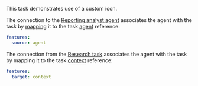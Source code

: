 This task demonstrates use of a custom icon.

The connection to the [Reporting analyst agent](../../agents/reporting-analyst/index.html)
associates the agent with the task by [mapping](https://docs.nasdanika.org/core/mapping/index.html#source)
it to the task [agent](https://crew-ai.models.nasdanika.org/references/eClassifiers/Task/references/eStructuralFeatures/agent/index.html)
reference:

```yaml
features:
  source: agent
```

The connection from the [Research task](../research-task/index.html)
associates the agent with the task by mapping
it to the task [context](https://crew-ai.models.nasdanika.org/references/eClassifiers/Task/references/eStructuralFeatures/context/index.html)
reference:

```yaml
features:
  target: context
```
